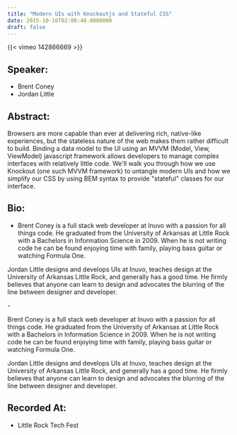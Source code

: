 ```yaml
---
title: "Modern UIs with Knockoutjs and Stateful CSS"
date: 2015-10-16T02:08:48.0000000
draft: false
---
```


{{< vimeo 142866669 >}}

## Speaker:

 - Brent Coney
 - Jordan Little

## Abstract:

<p>Browsers are more capable than ever at delivering rich, native-like experiences, but the stateless nature of the web makes them rather difficult to build. Binding a data model to the UI using an MVVM (Model, View, ViewModel) javascript framework allows developers to manage complex interfaces with relatively little code. We'll walk you through how we use Knockout (one such MVVM framework) to untangle modern UIs and how we simplify our CSS by using BEM syntax to provide "stateful" classes for our interface.</p>

## Bio:

 - <p>Brent Coney is a full stack web developer at Inuvo with a passion for all things code. He graduated from the University of Arkansas at Little Rock with a Bachelors in Information Science in 2009. When he is not writing code he can be found enjoying time with family, playing bass guitar or watching Formula One.</p>
<p>Jordan Little designs and develops UIs at Inuvo, teaches design at the University of Arkansas Little Rock, and generally has a good time. He firmly believes that anyone can learn to design and advocates the blurring of the line between designer and developer.</p>
 - <p>Brent Coney is a full stack web developer at Inuvo with a passion for all things code. He graduated from the University of Arkansas at Little Rock with a Bachelors in Information Science in 2009. When he is not writing code he can be found enjoying time with family, playing bass guitar or watching Formula One.</p>
<p>Jordan Little designs and develops UIs at Inuvo, teaches design at the University of Arkansas Little Rock, and generally has a good time. He firmly believes that anyone can learn to design and advocates the blurring of the line between designer and developer.</p>

## Recorded At:

 - Little Rock Tech Fest

